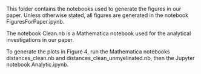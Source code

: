 This folder contains the notebooks used to generate the figures in our paper. Unless otherwise stated, all figures are generated in the notebook FiguresForPaper.ipynb.

The notebook Clean.nb is a Mathematica notebook used for the analytical investigations in our paper.

To generate the plots in Figure 4, run the Mathematica notebooks distances_clean.nb and distances_clean_unmyelinated.nb, then the Jupyter notebook Analytic.ipynb.
